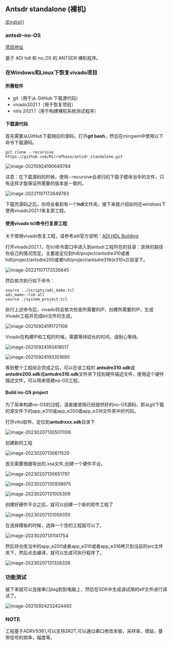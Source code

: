 ## Antsdr standalone (裸机) 

[[English]](../../../../device_and_usage_manual/ANTSDR_E_Series_Module/ANTSDR_E310_Reference_Manual/Antsdr_standalone.html)

### antsdr-no-OS
[项目地址](https://github.com/MicroPhase/antsdr_standalone)

基于 ADI hdl 和 no_OS 的 ANTSDR 裸机程序。

### 在Windows和Linux下恢复vivado项目

#### 所需软件

- git（用于从 GitHub 下载源代码）
- vivado2021.1（用于恢复项目）
- vitis 2021.1（用于构建裸机系统测试程序）

#### 下载源代码

首先需要从GitHub下载相应的源码，打开**git bash**，然后在mingwin中使用以下命令下载源码。

```
git clone --recursive https://github.com/MicroPhase/antsdr_standalone.git
```

![image-20210924190649784](ANTSDR_E310_Reference_Manual.assets/image-20210924190649784.png)

注意：在下载源码的时候，使用--recursive会递归的下载子模块当中的文件，只有这样才能保证所需要的版本是一致的。

![image-20221107172649783](ANTSDR_E310_Reference_Manual.assets/image-20221107172649783.png)

下载完源码之后，你将会看到有一个**hdl**文件夹。接下来就介绍如何在windows下使用vivado2021.1来复原工程。

#### 使用vivado tcl命令行复原工程

关于使用vivado恢复工程，请参考adi官方说明：[ADI HDL Building](https://wiki.analog.com/resources/fpga/docs/build)

打开vivado2021.1，在tcl命令窗口中进入到antsdr工程所在的目录：具体的路径你自己的情况而定。主要是定位到hdl/project/antsdre310或者hdl/project/antsdre200或者hdl/project/antsdre316(e310v2)目录下。

![image-20221107172535645](ANTSDR_E310_Reference_Manual.assets/image-20221107172535645.png)

然后依次执行如下命令：

```
source ../scripts/adi_make.tcl
adi_make::lib all
source ./system_project.tcl
```

执行上述命令后，vivado将会依次检查所需要的IP，创建所需要的IP，生成Vivado工程并完成bit文件的生成。

![image-20210924191721108](ANTSDR_E310_Reference_Manual.assets/image-20210924191721108.png)

Vivado在构建IP和工程的时候，需要等待较长的时间，请耐心等待。

![image-20210924193419017](ANTSDR_E310_Reference_Manual.assets/image-20210924193419017.png)



![image-20210924193351690](ANTSDR_E310_Reference_Manual.assets/image-20210924193351690.png)


等到整个工程综合完成之后，可以在该工程的 **antsdre310.sdk**或**antsdre200.sdk**或**antsdre316.sdk**文件夹下找到硬件描述文件，使用这个硬件描述文件，可以用来搭建no-OS工程。


#### Build no-OS project
为了简单构建no-OS的过程，请直接使用已经提供好的no-OS源码，即从git下载的源文件下的app_e310或app_e200或app_e316文件夹中的代码。

打开vitis软件，定位到**antsdrxxx.sdk**目录下

![image-20230207130507006](ANTSDR_E310_Reference_Manual.assets/image-20230207130507006.png)

创建新的工程

![image-20230207130611520](ANTSDR_E310_Reference_Manual.assets/image-20230207130611520.png)

首先需要根据导出的.xsa文件,创建一个硬件平台。

![image-20230207130651797](ANTSDR_E310_Reference_Manual.assets/image-20230207130651797.png)

![image-20230207130938975](ANTSDR_E310_Reference_Manual.assets/image-20230207130938975.png)

![image-20230207131005309](ANTSDR_E310_Reference_Manual.assets/image-20230207131005309.png)

创建好硬件平台之后，就可以创建一个新的软件工程了

![image-20230207131059350](ANTSDR_E310_Reference_Manual.assets/image-20230207131059350.png)

在选择模板的时候，选择一个空的工程就可以了。

![image-20230207131141754](ANTSDR_E310_Reference_Manual.assets/image-20230207131141754.png)

然后将仓库当中的app_e200或者app_e310或者app_e316拷贝到当前的src文件夹下，然后点击编译，就可以生成可执行程序了。

![image-20230207131326326](ANTSDR_E310_Reference_Manual.assets/image-20230207131326326.png)

### 功能测试

接下来就可以连接串口jtag到到电脑上，然后在SDK中生成调试用的elf文件进行调试了。

![image-20210924232424492](ANTSDR_E310_Reference_Manual.assets/image-20210924232424492.png)



### NOTE

工程基于ADRV9361,可以支持2R2T,可以通过串口修改本振，采样率，增益，基带信号的频率，幅度等。